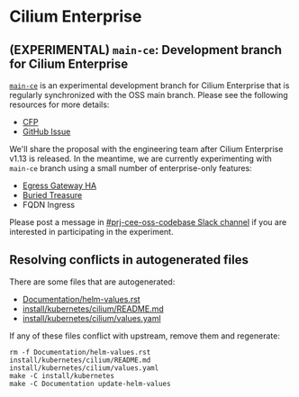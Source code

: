 # Cilium Enterprise

## (**EXPERIMENTAL**) `main-ce`: Development branch for Cilium Enterprise

[`main-ce`](https://github.com/isovalent/cilium/tree/main-ce) is an experimental
development branch for Cilium Enterprise that is regularly synchronized with the
OSS main branch. Please see the following resources for more details:

- [CFP](https://docs.google.com/document/d/1zcAttwopuhA_BzpfjH0yjlxScijSv2ZqGkphSHpnrRE/edit)
- [GitHub Issue](https://github.com/isovalent/roadmap/issues/616)

We'll share the proposal with the engineering team after Cilium Enterprise v1.13
is released. In the meantime, we are currently experimenting with `main-ce`
branch using a small number of enterprise-only features:

- [Egress Gateway HA](https://github.com/isovalent/cilium/pull/850)
- [Buried Treasure](https://github.com/isovalent/cilium/pull/869)
- FQDN Ingress

Please post a message in [#prj-cee-oss-codebase Slack channel](https://isovalent.slack.com/archives/C05188W95GT)
if you are interested in participating in the experiment.

## Resolving conflicts in autogenerated files

There are some files that are autogenerated:

- [Documentation/helm-values.rst](Documentation/helm-values.rst)
- [install/kubernetes/cilium/README.md](install/kubernetes/cilium/README.md)
- [install/kubernetes/cilium/values.yaml](install/kubernetes/cilium/values.yaml)

If any of these files conflict with upstream, remove them and regenerate:

    rm -f Documentation/helm-values.rst install/kubernetes/cilium/README.md install/kubernetes/cilium/values.yaml
    make -C install/kubernetes
    make -C Documentation update-helm-values
